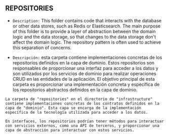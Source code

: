 ## REPOSITORIES

- `Description:` This folder contains code that interacts with the database or other data stores, such as Redis or Elasticsearch. The main purpose of this folder is to provide a layer of abstraction between the domain logic and the data storage, so that changes to the data storage don't affect the domain logic. The repository pattern is often used to achieve this separation of concerns.

- `Descripción:` esta carpeta contiene implementaciones concretas de los repositorios definidos en la capa de dominio. Estos repositorios son responsables de proporcionar una interfaz para acceder a los datos y son utilizados por los servicios de dominio para realizar operaciones CRUD en las entidades de la aplicación. El objetivo principal de esta carpeta es proporcionar una implementación concreta y específica de los repositorios abstractos definidos en la capa de dominio.

`La carpeta de "repositories" en el directorio de "infrastructure" contiene implementaciones concretas de los contratos definidos en la capa de "dominio". Esta capa se encarga de la implementación específica de la tecnología utilizada para acceder a los datos.`

`En interfaces, los repositorios podrían tener métodos para interactuar con servicios externos, como una API de terceros, y proporcionar una capa de abstracción para interactuar con estos servicios.`